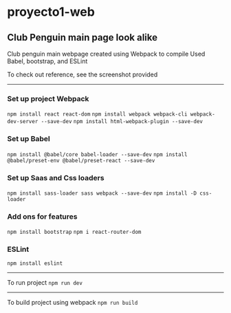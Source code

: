# proyecto1-web


## Club Penguin main page look alike

Club penguin main webpage created using Webpack to compile
Used Babel, bootstrap, and ESLint

To check out reference, see the screenshot provided
___

### Set up project Webpack
`npm install react react-dom` `npm install webpack webpack-cli webpack-dev-server --save-dev` `npm install html-webpack-plugin --save-dev` 

### Set up Babel
`npm install @babel/core babel-loader --save-dev` `npm install @babel/preset-env @babel/preset-react --save-dev`

### Set up Saas and Css loaders
`npm install sass-loader sass webpack --save-dev` `npm install -D css-loader`

### Add ons for features
`npm install bootstrap` `npm i react-router-dom`

### ESLint
`npm install eslint`

___
To run project
`npm run dev`
___
To build project using webpack
`npm run build`
